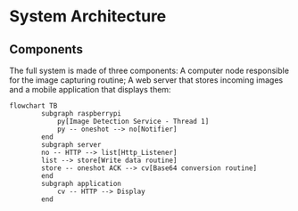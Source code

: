 # System Architecture

## Components
The full system is made of three components: A computer node responsible for the image capturing routine; A web server that stores incoming images and a mobile application that displays them: 

```mermaid
flowchart TB
        subgraph raspberrypi
            py[Image Detection Service - Thread 1]
            py -- oneshot --> no[Notifier]
        end
        subgraph server
        no -- HTTP --> list[Http_Listener]
        list --> store[Write data routine]
        store -- oneshot ACK --> cv[Base64 conversion routine]
        end
        subgraph application
            cv -- HTTP --> Display
        end
```